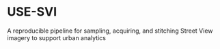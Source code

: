 # USE-SVI
A reproducible pipeline for sampling, acquiring, and stitching Street View imagery to support urban analytics
